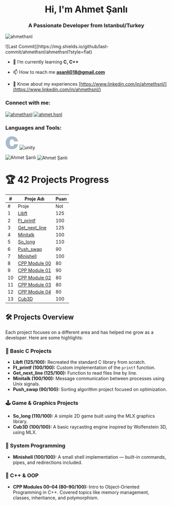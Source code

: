<h1 align="center">Hi, I'm Ahmet Şanlı</h1>
<h3 align="center">A Passionate Developer from Istanbul/Turkey</h3>

<p align="left"> <img src="https://komarev.com/ghpvc/?username=ahmethsnl&label=Profile%20views&color=0e75b6&style=flat" alt="ahmethsnl" /> </p>
![Last Commit](https://img.shields.io/github/last-commit/ahmethsnl/ahmethsnl?style=flat)

- 🌱 I’m currently learning **C, C++**

- 📫 How to reach me **asanli018@gmail.com**

- 📄 Know about my experiences [https://www.linkedin.com/in/ahmethsnl/](https://www.linkedin.com/in/ahmethsnl/)

<h3 align="left">Connect with me:</h3>
<p align="left">
<a href="https://linkedin.com/in/ahmethsnl" target="blank"><img align="center" src="https://raw.githubusercontent.com/rahuldkjain/github-profile-readme-generator/master/src/images/icons/Social/linked-in-alt.svg" alt="ahmethsnl" height="30" width="40" /></a>
<a href="https://instagram.com/ahmet.hsnl" target="blank"><img align="center" src="https://raw.githubusercontent.com/rahuldkjain/github-profile-readme-generator/master/src/images/icons/Social/instagram.svg" alt="ahmet.hsnl" height="30" width="40" /></a>
</p>

<h3 align="left">Languages and Tools:</h3>
<p align="left"> <img src="https://raw.githubusercontent.com/devicons/devicon/master/icons/c/c-original.svg" alt="c" width="40" height="40"/> <img src="https://www.vectorlogo.zone/logos/unity3d/unity3d-icon.svg" alt="unity" width="40" height="40"/>
 
<p><img align="left" src="https://github-readme-stats.vercel.app/api/top-langs?username=ahmethsnl&show_icons=true&locale=en&layout=compact" alt="Ahmet Şanlı" /></p>

<p>&nbsp;<img align="center" src="https://github-readme-stats.vercel.app/api?username=ahmethsnl&show_icons=true&locale=en" alt="Ahmet Şanlı" /></p>

# 🏆 42 Projects Progress
| #  | Proje Adı        | Puan |
|----|-----------------|------|
| #  | Proje           | Not | Link                                               |
| 1  | [Libft](https://github.com/Ahmethsnl/42-libft)           | 125 | [Repo](https://github.com/Ahmethsnl/42-libft)      |
| 2  | [Ft_printf](https://github.com/Ahmethsnl/42-printf)       | 100 | [Repo](https://github.com/Ahmethsnl/42-printf)     |
| 3  | [Get_next_line](https://github.com/Ahmethsnl/42-get-next-line) | 125 | [Repo](https://github.com/Ahmethsnl/42-get-next-line) |
| 4  | [Minitalk](https://github.com/Ahmethsnl/42-Minitalk)        | 100 | [Repo](https://github.com/Ahmethsnl/42-Minitalk)    |
| 5  | [So_long](https://github.com/Ahmethsnl/42-so-long)         | 110 | [Repo](https://github.com/Ahmethsnl/42-so-long)     |
| 6  | [Push_swap](https://github.com/Ahmethsnl/42-push-swap)     | 90  | [Repo](https://github.com/Ahmethsnl/42-push-swap)   |
| 7  | [Minishell](https://github.com/Ahmethsnl/42-minishell)     | 100 | [Repo](https://github.com/Ahmethsnl/42-minishell)   |
| 8  | [CPP Module 00](https://github.com/Ahmethsnl/cpp_modules/tree/main/cpp_00) | 80  | [Repo](https://github.com/Ahmethsnl/cpp_modules/tree/main/cpp_00) |
| 9  | [CPP Module 01](https://github.com/Ahmethsnl/cpp_modules/tree/main/cpp_01) | 90  | [Repo](https://github.com/Ahmethsnl/cpp_modules/tree/main/cpp_01) |
| 10 | [CPP Module 02](https://github.com/Ahmethsnl/cpp_modules/tree/main/cpp_02) | 80  | [Repo](https://github.com/Ahmethsnl/cpp_modules/tree/main/cpp_02) |
| 11 | [CPP Module 03](https://github.com/Ahmethsnl/cpp_modules/tree/main/cpp_03) | 80  | [Repo](https://github.com/Ahmethsnl/cpp_modules/tree/main/cpp_03) |
| 12 | [CPP Module 04](https://github.com/Ahmethsnl/cpp_modules/tree/main/cpp_04) | 80  | [Repo](https://github.com/Ahmethsnl/cpp_modules/tree/main/cpp_04) |
| 13 | [Cub3D](https://github.com/Ahmethsnl/cub3d)           | 100 | [Repo](https://github.com/Ahmethsnl/cub3d)          |


## 🛠️ Projects Overview
Each project focuses on a different area and has helped me grow as a developer. Here are some highlights:

### 📌 Basic C Projects
- **Libft (125/100):** Recreated the standard C library from scratch.
- **Ft_printf (100/100):** Custom implementation of the `printf` function.
- **Get_next_line (125/100):** Function to read files line by line.
- **Minitalk (100/100):** Message communication between processes using Unix signals.
- **Push_swap (90/100):** Sorting algorithm project focused on optimization.

### 🕹️ Game & Graphics Projects
- **So_long (110/100):** A simple 2D game built using the MLX graphics library.
- **Cub3D (100/100):** A basic raycasting engine inspired by Wolfenstein 3D, using MLX.

### 🐚 System Programming
- **Minishell (100/100):** A small shell implementation — built-in commands, pipes, and redirections included.

### 💎 C++ & OOP
- **CPP Modules 00–04 (80–90/100):** Intro to Object-Oriented Programming in C++.
  Covered topics like memory management, classes, inheritance, and polymorphism.

